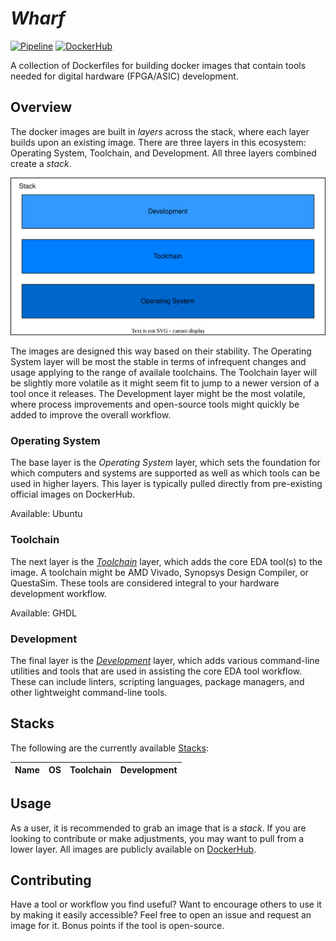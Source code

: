 # _Wharf_

[![Pipeline](https://github.com/chaseruskin/wharf/actions/workflows/pipeline.yml/badge.svg?branch=trunk)](https://github.com/chaseruskin/wharf/actions/workflows/pipeline.yml) [![DockerHub](https://img.shields.io/badge/DockerHub-images-important.svg?logo=docker)](https://hub.docker.com/u/chaseruskin) 

A collection of Dockerfiles for building docker images that contain tools needed for digital hardware (FPGA/ASIC) development.

## Overview

The docker images are built in _layers_ across the stack, where each layer builds upon an existing image. There are three layers in this ecosystem: Operating System, Toolchain, and Development. All three layers combined create a _stack_.

![](./docs/system.dio.svg)

The images are designed this way based on their stability. The Operating System layer will be most the stable in terms of infrequent changes and usage applying to the range of availale toolchains. The Toolchain layer will be slightly more volatile as it might seem fit to jump to a newer version of a tool once it releases. The Development layer might be the most volatile, where process improvements and open-source tools might quickly be added to improve the overall workflow.

### Operating System

The base layer is the _Operating System_ layer, which sets the foundation for which computers and systems are supported as well as which tools can be used in higher layers. This layer is typically pulled directly from pre-existing official images on DockerHub.

Available: Ubuntu

### Toolchain

The next layer is the [_Toolchain_](./toolchain) layer, which adds the core EDA tool(s) to the image. A toolchain might be AMD Vivado, Synopsys Design Compiler, or QuestaSim. These tools are considered integral to your hardware development workflow.

Available: GHDL

### Development

The final layer is the [_Development_](./development/) layer, which adds various command-line utilities and tools that are used in assisting the core EDA tool workflow. These can include linters, scripting languages, package managers, and other lightweight command-line tools.

## Stacks

The following are the currently available [Stacks](./stack/):

Name | OS | Toolchain | Development
-- | -- | -- | --

## Usage

As a user, it is recommended to grab an image that is a _stack_. If you are looking to contribute or make adjustments, you may want to pull from a lower layer. All images are publicly available on [DockerHub](https://hub.docker.com/u/chaseruskin).

## Contributing

Have a tool or workflow you find useful? Want to encourage others to use it by making it easily accessible? Feel free to open an issue and request an image for it. Bonus points if the tool is open-source.